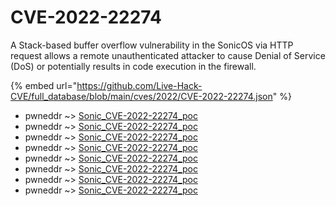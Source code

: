 # CVE-2022-22274

A Stack-based buffer overflow vulnerability in the SonicOS via HTTP request allows a remote unauthenticated attacker to cause Denial of Service (DoS) or potentially results in code execution in the firewall.

{% embed url="https://github.com/Live-Hack-CVE/full_database/blob/main/cves/2022/CVE-2022-22274.json" %}


* pwneddr ~> [Sonic_CVE-2022-22274_poc](https://www.alice-snow.ru/2022/database/cve-2022-22274/sonic_cve-2022-22274_poc-pwneddr)
* pwneddr ~> [Sonic_CVE-2022-22274_poc](https://www.alice-snow.ru/2022/database/cve-2022-22274/sonic_cve-2022-22274_poc-pwneddr)
* pwneddr ~> [Sonic_CVE-2022-22274_poc](https://www.alice-snow.ru/2022/database/cve-2022-22274/sonic_cve-2022-22274_poc-pwneddr)
* pwneddr ~> [Sonic_CVE-2022-22274_poc](https://www.alice-snow.ru/2022/database/cve-2022-22274/sonic_cve-2022-22274_poc-pwneddr)
* pwneddr ~> [Sonic_CVE-2022-22274_poc](https://www.alice-snow.ru/2022/database/cve-2022-22274/sonic_cve-2022-22274_poc-pwneddr)
* pwneddr ~> [Sonic_CVE-2022-22274_poc](https://www.alice-snow.ru/2022/database/cve-2022-22274/sonic_cve-2022-22274_poc-pwneddr)
* pwneddr ~> [Sonic_CVE-2022-22274_poc](https://www.alice-snow.ru/2022/database/cve-2022-22274/sonic_cve-2022-22274_poc-pwneddr)
* pwneddr ~> [Sonic_CVE-2022-22274_poc](https://www.alice-snow.ru/2022/database/cve-2022-22274/sonic_cve-2022-22274_poc-pwneddr)